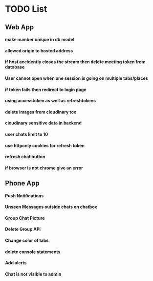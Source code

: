 # TODO List

## Web App

#### make number unique in db model
#### allowed origin to hosted address
#### if host accidently closes the stream then delete meeting token from database
#### User cannot open when one session is going on multiple tabs/places
#### if token fails then redirect to login page
#### using accesstoken as well as refreshtokens
#### delete images from cloudinary too
#### cloudinary sensitive data in backend
#### user chats limit to 10
#### use httponly cookies for refresh token
#### refresh chat button
#### if browser is not chrome give an error

## Phone App

#### Push Notifications
#### Unseen Messages outside chats on chatbox
#### Group Chat Picture
#### Delete Group API
#### Change color of tabs
#### delete console statements
#### Add alerts 
#### Chat is not visible to admin
